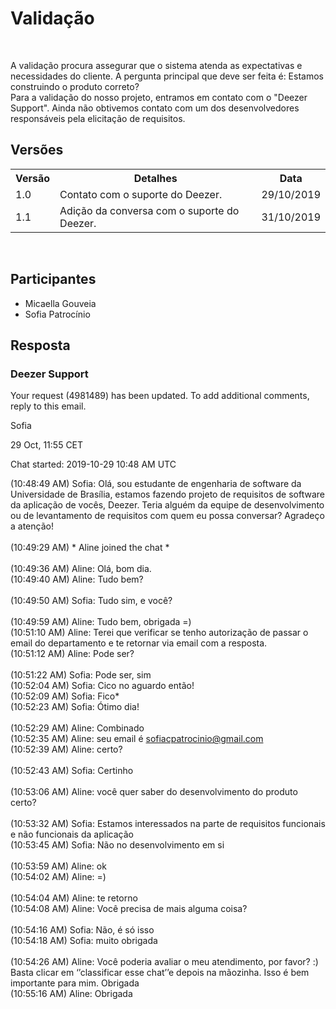 #  Validação
<div class="line"></div>

<p align="justify">&emsp;

A validação procura assegurar que
o sistema atenda as expectativas e
necessidades do cliente. A pergunta principal que deve ser feita é: Estamos construindo o produto correto?
<br>
Para a validação do nosso projeto, entramos em contato com o "Deezer Support". Ainda não obtivemos contato com um dos desenvolvedores responsáveis pela elicitação de requisitos. 

</p>

## Versões

<table class="versions">
	<tr>
		<th class="version_header">Versão</th>
		<th>Detalhes</th>
		<th>Data</th>
	</tr>
	<tr>
		<td>1.0</td>
		<td>Contato com o suporte do Deezer.</td>
		<td>29/10/2019</td>
	</tr>
	<tr>
		<td>1.1</td>
		<td>Adição da conversa com o suporte do Deezer.</td>
		<td>31/10/2019</td>
	</tr>
</table> 
<br>

## Participantes
- Micaella Gouveia
- Sofia Patrocínio

## Resposta

### Deezer Support

Your request (4981489) has been updated.
To add additional comments, reply to this email.
	

Sofia

29 Oct, 11:55 CET

Chat started: 2019-10-29 10:48 AM UTC

(10:48:49 AM) Sofia: Olá, sou estudante de engenharia de software da Universidade de Brasília, estamos fazendo projeto de requisitos de software da aplicação de vocês, Deezer.
Teria alguém da equipe de desenvolvimento ou de levantamento de requisitos com quem eu possa conversar? Agradeço a atenção!
<br><br>
(10:49:29 AM) * Aline joined the chat *
<br><br>
(10:49:36 AM) Aline: Olá, bom dia.
<br>
(10:49:40 AM) Aline: Tudo bem?
<br><br>
(10:49:50 AM) Sofia: Tudo sim, e você?
<br><br>
(10:49:59 AM) Aline: Tudo bem, obrigada =)
<br>
(10:51:10 AM) Aline: Terei que verificar se tenho autorização de passar o email do departamento e te retornar via email com a resposta.
<br>
(10:51:12 AM) Aline: Pode ser?
<br><br>
(10:51:22 AM) Sofia: Pode ser, sim
<br>
(10:52:04 AM) Sofia: Cico no aguardo então!
<br>
(10:52:09 AM) Sofia: Fico*
<br>
(10:52:23 AM) Sofia: Ótimo dia!
<br><br>
(10:52:29 AM) Aline: Combinado
<br>
(10:52:35 AM) Aline: seu email é sofiacpatrocinio@gmail.com
<br>
(10:52:39 AM) Aline: certo?
<br><br>
(10:52:43 AM) Sofia: Certinho
<br><br>
(10:53:06 AM) Aline: você quer saber do desenvolvimento do produto certo?
<br><br>
(10:53:32 AM) Sofia: Estamos interessados na parte de requisitos funcionais e não funcionais da aplicação
<br>
(10:53:45 AM) Sofia: Não no desenvolvimento em si
<br><br>
(10:53:59 AM) Aline: ok
<br>
(10:54:02 AM) Aline: =)
<br>
<br>
(10:54:04 AM) Aline: te retorno
<br>
(10:54:08 AM) Aline: Você precisa de mais alguma coisa?
<br><br>
(10:54:16 AM) Sofia: Não, é só isso
<br>
(10:54:18 AM) Sofia: muito obrigada
<br><br>
(10:54:26 AM) Aline: Você poderia avaliar o meu atendimento, por favor? :) Basta clicar em ‘’classificar esse chat’’e depois na mãozinha. Isso é bem importante para mim. Obrigada
<br>
(10:55:16 AM) Aline: Obrigada